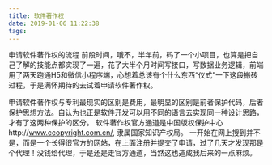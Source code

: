 ```yaml
---
title: 软件著作权
date: 2019-01-06 11:22:38
tags:
---
```

申请软件著作权的流程
前段时间，哦不，半年前，码了一个小项目，也算是把自己了解的技能点都实现了一遍，花了大半个月时间写接口，写数据业务逻辑，前端用了两天跑通H5和微信小程序端，心想着总该有个什么东西“仪式”一下这段搬砖过程，于是满怀期待的去试着申请软件著作权。
<!-- more -->
申请软件著作权与专利最现实的区别是费用，最明显的区别是前者保护代码，后者保护思想方法。自认为也正是软件开发可以用不同的语言去实现同一种设计思路，才有了这两种保护的区分。
软件著作权官方通道是中国版权保护中心http://www.ccopyright.com.cn/, 隶属国家知识产权局。 一开始在网上搜到并不是，而是一个长得很官方的网站，在上面注册并提交了申请，过了几天才发现那是个代理！没钱给代理，于是还是走官方通道，当然这也造成我后来的一点麻烦。
